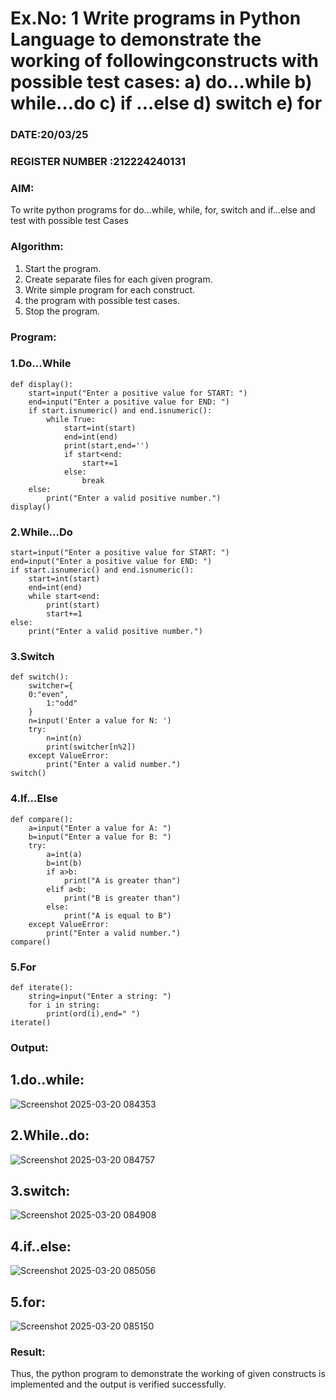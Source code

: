 # Ex.No: 1 Write programs in Python Language to demonstrate the working of followingconstructs with possible test cases: a) do…while b) while…do c) if …else d) switch e) for 

### DATE:20/03/25                                                                    
### REGISTER NUMBER :212224240131 

### AIM:  
To write python programs for do…while, while, for, switch and if…else and test with possible test 
Cases 

### Algorithm:
1. Start the program.
2. Create separate files for each given program.
3. Write simple program for each construct.
4.  the program with possible test cases.
5. Stop the program.
### Program:
### 1.Do...While
```
def display(): 
    start=input("Enter a positive value for START: ") 
    end=input("Enter a positive value for END: ") 
    if start.isnumeric() and end.isnumeric(): 
        while True: 
            start=int(start) 
            end=int(end) 
            print(start,end='') 
            if start<end: 
                start+=1 
            else: 
                break 
    else: 
        print("Enter a valid positive number.") 
display()

```
### 2.While...Do
```
start=input("Enter a positive value for START: ")
end=input("Enter a positive value for END: ")
if start.isnumeric() and end.isnumeric(): 
    start=int(start) 
    end=int(end) 
    while start<end: 
        print(start) 
        start+=1 
else:
    print("Enter a valid positive number.")

```
### 3.Switch
```
def switch(): 
    switcher={ 
    0:"even", 
        1:"odd" 
    } 
    n=input('Enter a value for N: ')
    try: 
        n=int(n) 
        print(switcher[n%2]) 
    except ValueError: 
        print("Enter a valid number.")
switch()

```
### 4.If...Else
```
def compare(): 
    a=input("Enter a value for A: ") 
    b=input("Enter a value for B: ") 
    try: 
        a=int(a) 
        b=int(b) 
        if a>b: 
            print("A is greater than") 
        elif a<b: 
            print("B is greater than") 
        else: 
            print("A is equal to B") 
    except ValueError: 
        print("Enter a valid number.")
compare()

```
### 5.For
```
def iterate(): 
    string=input("Enter a string: ")
    for i in string: 
        print(ord(i),end=" ")
iterate()

```
### Output:
## 1.do..while:
![Screenshot 2025-03-20 084353](https://github.com/user-attachments/assets/b16c4c9e-fc9a-4588-8904-00b31b13f954)

## 2.While..do:

![Screenshot 2025-03-20 084757](https://github.com/user-attachments/assets/2aceedbd-8756-47b3-b66c-085bafae74dd)

## 3.switch:
![Screenshot 2025-03-20 084908](https://github.com/user-attachments/assets/a9785faa-8522-45fe-949b-c66c470b29ea)

## 4.if..else:
![Screenshot 2025-03-20 085056](https://github.com/user-attachments/assets/dda4c812-43ec-4e54-9c72-98f6e8312f53)

 ## 5.for:


![Screenshot 2025-03-20 085150](https://github.com/user-attachments/assets/4b2a705c-9acb-4883-9396-92a829ed23b9)



### Result:
Thus, the python program to demonstrate the working of given constructs is implemented and the output is verified successfully.


